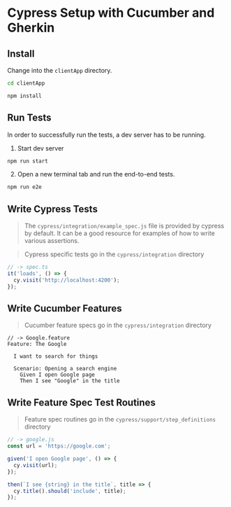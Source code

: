 # Cypress Setup with Cucumber and Gherkin

## Install

Change into the `clientApp` directory.

```bash
cd clientApp
```

```bash
npm install
```

## Run Tests

In order to successfully run the tests, a dev server has to be running.

1. Start dev server

```bash
npm run start
```

2. Open a new terminal tab and run the end-to-end tests.

```bash
npm run e2e
```

## Write Cypress Tests

> The `cypress/integration/example_spec.js` file is provided by cypress by default. It can be a good resource for examples of how to write various assertions.

> Cypress specific tests go in the `cypress/integration` directory

```javascript
// -> spec.ts
it('loads', () => {
  cy.visit('http://localhost:4200');
});
```

## Write Cucumber Features

> Cucumber feature specs go in the `cypress/integration` directory

```gherkin
// -> Google.feature
Feature: The Google

  I want to search for things

  Scenario: Opening a search engine
    Given I open Google page
    Then I see "Google" in the title
```

## Write Feature Spec Test Routines

> Feature spec routines go in the `cypress/support/step_definitions` directory

```javascript
// -> google.js
const url = 'https://google.com';

given('I open Google page', () => {
  cy.visit(url);
});

then(`I see {string} in the title`, title => {
  cy.title().should('include', title);
});
```


